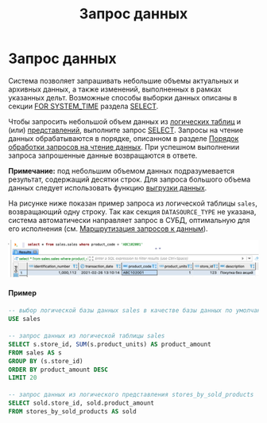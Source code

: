 ﻿---
layout: default
title: Запрос данных
nav_order: 5
parent: Работа с системой
has_children: true
has_toc: false
---

Запрос данных
=============

Система позволяет запрашивать небольшие объемы актуальных и архивных данных, а также изменений, 
выполненных в рамках указанных дельт. Возможные способы выборки данных описаны в секции 
[FOR SYSTEM_TIME](<LINK>) раздела [SELECT](../../Справочная_информация/Запросы_SQLplus/SELECT/SELECT.md).

Чтобы запросить небольшой объем данных из [логических таблиц](../../Обзор_понятий_компонентов_и_связей/Основные_понятия/Логическая_таблица/Логическая_таблица.md) 
и (или) [представлений](../../Обзор_понятий_компонентов_и_связей/Основные_понятия/Логическое_представление/Логическое_представление.md), 
выполните запрос [SELECT](../../Справочная_информация/Запросы_SQLplus/SELECT/SELECT.md). Запросы на чтение 
данных обрабатываются в порядке, описанном в разделе 
[Порядок обработки запросов на чтение данных](../../Обзор_понятий_компонентов_и_связей/Связи_с_другими_системами_и_компонентами/Порядок_обработки_запросов_на_чтение_данных/Порядок_обработки_запросов_на_чтение_данных.md). 
При успешном выполнении запроса запрошенные данные возвращаются в ответе.

**Примечание:** под небольшим объемом данных подразумевается результат, содержащий десятки строк. 
Для запроса большого объема данных следует использовать функцию [выгрузки данных](../Выгрузка_данных/Выгрузка_данных.md).

На рисунке ниже показан пример запроса из логической таблицы `sales`, возвращающий одну строку. 
Так как секция `DATASOURCE_TYPE` не указана, система автоматически направляет запрос в СУБД, оптимальную 
для его исполнения (см. [Маршрутизация запросов к данным](Маршрутизация_запросов_к_данным/Маршрутизация_запросов_к_данным.md)).

![Alt text](Запрос_данных.png)

#### Пример
```sql
-- выбор логической базы данных sales в качестве базы данных по умолчанию
USE sales

-- запрос данных из логической таблицы sales
SELECT s.store_id, SUM(s.product_units) AS product_amount
FROM sales AS s
GROUP BY (s.store_id)
ORDER BY product_amount DESC
LIMIT 20

-- запрос данных из логического представления stores_by_sold_products
SELECT sold.store_id, sold.product_amount
FROM stores_by_sold_products AS sold
```